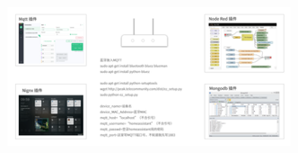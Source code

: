 <!-- ![alt](/public/wps/framework01.png =300*300) -->
<img src="/public/wps/framework01.png" width="1000"/>